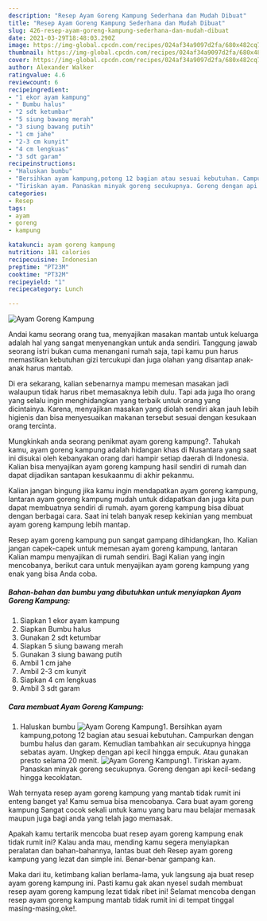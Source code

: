 ```yaml
---
description: "Resep Ayam Goreng Kampung Sederhana dan Mudah Dibuat"
title: "Resep Ayam Goreng Kampung Sederhana dan Mudah Dibuat"
slug: 426-resep-ayam-goreng-kampung-sederhana-dan-mudah-dibuat
date: 2021-03-29T18:48:03.290Z
image: https://img-global.cpcdn.com/recipes/024af34a9097d2fa/680x482cq70/ayam-goreng-kampung-foto-resep-utama.jpg
thumbnail: https://img-global.cpcdn.com/recipes/024af34a9097d2fa/680x482cq70/ayam-goreng-kampung-foto-resep-utama.jpg
cover: https://img-global.cpcdn.com/recipes/024af34a9097d2fa/680x482cq70/ayam-goreng-kampung-foto-resep-utama.jpg
author: Alexander Walker
ratingvalue: 4.6
reviewcount: 6
recipeingredient:
- "1 ekor ayam kampung"
- " Bumbu halus"
- "2 sdt ketumbar"
- "5 siung bawang merah"
- "3 siung bawang putih"
- "1 cm jahe"
- "2-3 cm kunyit"
- "4 cm lengkuas"
- "3 sdt garam"
recipeinstructions:
- "Haluskan bumbu"
- "Bersihkan ayam kampung,potong 12 bagian atau sesuai kebutuhan. Campurkan dengan bumbu halus dan garam. Kemudian tambahkan air secukupnya hingga sebatas ayam. Ungkep dengan api kecil hingga empuk. Atau gunakan presto selama 20 menit."
- "Tiriskan ayam. Panaskan minyak goreng secukupnya. Goreng dengan api kecil-sedang hingga kecoklatan."
categories:
- Resep
tags:
- ayam
- goreng
- kampung

katakunci: ayam goreng kampung 
nutrition: 181 calories
recipecuisine: Indonesian
preptime: "PT23M"
cooktime: "PT32M"
recipeyield: "1"
recipecategory: Lunch

---
```



![Ayam Goreng Kampung](https://img-global.cpcdn.com/recipes/024af34a9097d2fa/680x482cq70/ayam-goreng-kampung-foto-resep-utama.jpg)

Andai kamu seorang orang tua, menyajikan masakan mantab untuk keluarga adalah hal yang sangat menyenangkan untuk anda sendiri. Tanggung jawab seorang istri bukan cuma menangani rumah saja, tapi kamu pun harus memastikan kebutuhan gizi tercukupi dan juga olahan yang disantap anak-anak harus mantab.

Di era  sekarang, kalian sebenarnya mampu memesan masakan jadi walaupun tidak harus ribet memasaknya lebih dulu. Tapi ada juga lho orang yang selalu ingin menghidangkan yang terbaik untuk orang yang dicintainya. Karena, menyajikan masakan yang diolah sendiri akan jauh lebih higienis dan bisa menyesuaikan makanan tersebut sesuai dengan kesukaan orang tercinta. 



Mungkinkah anda seorang penikmat ayam goreng kampung?. Tahukah kamu, ayam goreng kampung adalah hidangan khas di Nusantara yang saat ini disukai oleh kebanyakan orang dari hampir setiap daerah di Indonesia. Kalian bisa menyajikan ayam goreng kampung hasil sendiri di rumah dan dapat dijadikan santapan kesukaanmu di akhir pekanmu.

Kalian jangan bingung jika kamu ingin mendapatkan ayam goreng kampung, lantaran ayam goreng kampung mudah untuk didapatkan dan juga kita pun dapat membuatnya sendiri di rumah. ayam goreng kampung bisa dibuat dengan berbagai cara. Saat ini telah banyak resep kekinian yang membuat ayam goreng kampung lebih mantap.

Resep ayam goreng kampung pun sangat gampang dihidangkan, lho. Kalian jangan capek-capek untuk memesan ayam goreng kampung, lantaran Kalian mampu menyajikan di rumah sendiri. Bagi Kalian yang ingin mencobanya, berikut cara untuk menyajikan ayam goreng kampung yang enak yang bisa Anda coba.

<!--inarticleads1-->

##### Bahan-bahan dan bumbu yang dibutuhkan untuk menyiapkan Ayam Goreng Kampung:

1. Siapkan 1 ekor ayam kampung
1. Siapkan  Bumbu halus
1. Gunakan 2 sdt ketumbar
1. Siapkan 5 siung bawang merah
1. Gunakan 3 siung bawang putih
1. Ambil 1 cm jahe
1. Ambil 2-3 cm kunyit
1. Siapkan 4 cm lengkuas
1. Ambil 3 sdt garam




<!--inarticleads2-->

##### Cara membuat Ayam Goreng Kampung:

1. Haluskan bumbu
<img src="https://img-global.cpcdn.com/steps/30dcabe3533a4730/160x128cq70/ayam-goreng-kampung-langkah-memasak-1-foto.jpg" alt="Ayam Goreng Kampung">1. Bersihkan ayam kampung,potong 12 bagian atau sesuai kebutuhan. Campurkan dengan bumbu halus dan garam. Kemudian tambahkan air secukupnya hingga sebatas ayam. Ungkep dengan api kecil hingga empuk. Atau gunakan presto selama 20 menit.
<img src="https://img-global.cpcdn.com/steps/2e78d1c7bcff4919/160x128cq70/ayam-goreng-kampung-langkah-memasak-2-foto.jpg" alt="Ayam Goreng Kampung">1. Tiriskan ayam. Panaskan minyak goreng secukupnya. Goreng dengan api kecil-sedang hingga kecoklatan.




Wah ternyata resep ayam goreng kampung yang mantab tidak rumit ini enteng banget ya! Kamu semua bisa mencobanya. Cara buat ayam goreng kampung Sangat cocok sekali untuk kamu yang baru mau belajar memasak maupun juga bagi anda yang telah jago memasak.

Apakah kamu tertarik mencoba buat resep ayam goreng kampung enak tidak rumit ini? Kalau anda mau, mending kamu segera menyiapkan peralatan dan bahan-bahannya, lantas buat deh Resep ayam goreng kampung yang lezat dan simple ini. Benar-benar gampang kan. 

Maka dari itu, ketimbang kalian berlama-lama, yuk langsung aja buat resep ayam goreng kampung ini. Pasti kamu gak akan nyesel sudah membuat resep ayam goreng kampung lezat tidak ribet ini! Selamat mencoba dengan resep ayam goreng kampung mantab tidak rumit ini di tempat tinggal masing-masing,oke!.

